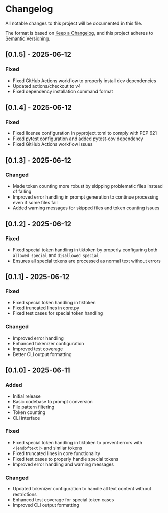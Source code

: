 # Changelog

All notable changes to this project will be documented in this file.

The format is based on [Keep a Changelog](https://keepachangelog.com/en/1.0.0/),
and this project adheres to [Semantic Versioning](https://semver.org/spec/v2.0.0.html).

## [0.1.5] - 2025-06-12

### Fixed
- Fixed GitHub Actions workflow to properly install dev dependencies
- Updated actions/checkout to v4
- Fixed dependency installation command format

## [0.1.4] - 2025-06-12

### Fixed
- Fixed license configuration in pyproject.toml to comply with PEP 621
- Fixed pytest configuration and added pytest-cov dependency
- Fixed GitHub Actions workflow issues

## [0.1.3] - 2025-06-12

### Changed
- Made token counting more robust by skipping problematic files instead of failing
- Improved error handling in prompt generation to continue processing even if some files fail
- Added warning messages for skipped files and token counting issues

## [0.1.2] - 2025-06-12

### Fixed
- Fixed special token handling in tiktoken by properly configuring both `allowed_special` and `disallowed_special`
- Ensures all special tokens are processed as normal text without errors

## [0.1.1] - 2025-06-12

### Fixed
- Fixed special token handling in tiktoken
- Fixed truncated lines in core.py
- Fixed test cases for special token handling

### Changed
- Improved error handling
- Enhanced tokenizer configuration
- Improved test coverage
- Better CLI output formatting

## [0.1.0] - 2025-06-11

### Added
- Initial release
- Basic codebase to prompt conversion
- File pattern filtering
- Token counting
- CLI interface

### Fixed
- Fixed special token handling in tiktoken to prevent errors with `<|endoftext|>` and similar tokens
- Fixed truncated lines in core functionality
- Fixed test cases to properly handle special tokens
- Improved error handling and warning messages

### Changed
- Updated tokenizer configuration to handle all text content without restrictions
- Enhanced test coverage for special token cases
- Improved CLI output formatting 